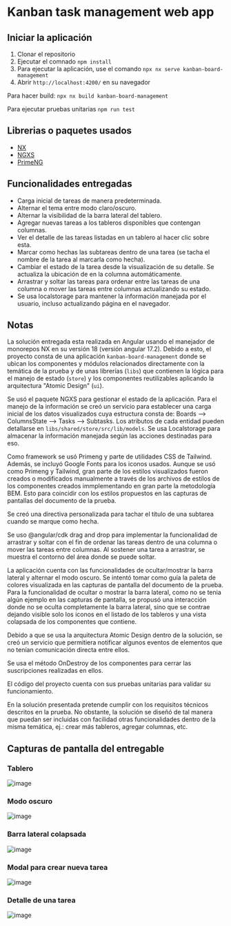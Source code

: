 # Kanban task management web app

## Iniciar la aplicación

1. Clonar el repositorio
2. Ejecutar el comnado `npm install`
2. Para ejecutar la aplicación, use el comando `npx nx serve kanban-board-management`
3. Abrir `http://localhost:4200/` en su navegador

Para hacer build: `npx nx build kanban-board-management`

Para ejecutar pruebas unitarias `npm run test`

## Librerias o paquetes usados
- [NX](https://nx.dev/)
- [NGXS](https://www.ngxs.io/)
- [PrimeNG](https://primeng.org/)

## Funcionalidades entregadas
- Carga inicial de tareas de manera predeterminada.
- Alternar el tema entre modo claro/oscuro.
- Alternar la visibilidad de la barra lateral del tablero.
- Agregar nuevas tareas a los tableros disponibles que contengan columnas.
- Ver el detalle de las tareas listadas en un tablero al hacer clic sobre esta.
- Marcar como hechas las subtareas dentro de una tarea (se tacha el nombre de la tarea al marcarla como hecha).
- Cambiar el estado de la tarea desde la visualización de su detalle. Se actualiza la ubicación de en la columna automáticamente.
- Arrastrar y soltar las tareas para ordenar entre las tareas de una columna o mover las tareas entre columnas actualizando su estado.
- Se usa localstorage para mantener la información manejada por el usuario, incluso actualizando página en el navegador.
 
## Notas

La solución entregada esta realizada en Angular usando el manejador de monorepos NX en su versión 18 (versión angular 17.2).
Debido a esto, el proyecto consta de una aplicación `kanban-board-management` donde se ubican los componentes y módulos relacionados directamente con la temática de la prueba y de unas librerías (`libs`) que contienen la lógica para el manejo de estado (`store`) y los componentes reutilizables aplicando la arquitectura "Atomic Design" (`ui`). 

Se usó el paquete NGXS para gestionar el estado de la aplicación. Para el manejo de la información se creó un servicio para establecer una carga inicial de los datos visualizados cuya estructura consta de: Boards --> ColumnsState --> Tasks --> Subtasks. Los atributos de cada entidad pueden detallarse en `libs/shared/store/src/lib/models`. Se usa Localstorage para almacenar la información manejada según las acciones destinadas para eso.

Como framework se usó Primeng y parte de utilidades CSS de Tailwind. Además, se incluyó Google Fonts para los iconos usados. Aunque se usó como Primeng y Tailwind, gran parte de los estilos visualizados fueron creados o modificados manualmente a través de los archivos de estilos de los componentes creados immplementando en gran parte la metodología BEM. Esto para coincidir con los estilos propuestos en las capturas de pantallas del documento de la prueba.

Se creó una directiva personalizada para tachar el título de una subtarea cuando se marque como hecha.

Se uso @angular/cdk drag and drop para implementar la funcionalidad de arrastrar y soltar con el fin de ordenar las tareas dentro de una columna o mover las tareas entre columnas. Al sostener una tarea a arrastrar, se muestra el contorno del área donde se puede soltar.

La aplicación cuenta con las funcionalidades de ocultar/mostrar la barra lateral y alternar el modo oscuro. Se intentó tomar como guía la paleta de colores visualizada en las capturas de pantalla del documento de la prueba. Para la funcionalidad de ocultar o mostrar la barra lateral, como no se tenia algún ejemplo en las capturas de pantalla, se propusó una interacción donde no se oculta completamente la barra lateral, sino que se contrae dejando visible solo los iconos en el listado de los tableros y una vista colapsada de los componentes que contiene.

Debido a que se usa la arquitectura Atomic Design dentro de la solución, se creó un servicio que permitiera notificar algunos eventos de elementos que no tenían comunicación directa entre ellos.

Se usa el método OnDestroy de los componentes para cerrar las suscripciones realizadas en ellos.

El código del proyecto cuenta con sus pruebas unitarias para validar su funcionamiento. 

En la solución presentada pretende cumplir con los requisitos técnicos descritos en la prueba. No obstante, la solución se diseñó de tal manera que puedan ser incluidas con facilidad otras funcionalidades dentro de la misma temática, ej.: crear más tableros, agregar columnas, etc.

## Capturas de pantalla del entregable

### Tablero

![image](https://github.com/jorgepinedalm/kanbanTaskManagement/assets/19978011/b3fab38c-c992-44db-affa-cb749c024c46)

### Modo oscuro

![image](https://github.com/jorgepinedalm/kanbanTaskManagement/assets/19978011/c1cd3c34-4409-4284-ab2e-5ab361fc2c47)

### Barra lateral colapsada

![image](https://github.com/jorgepinedalm/kanbanTaskManagement/assets/19978011/a7544f2e-cd38-45ca-8579-cb244e20a47d)

### Modal para crear nueva tarea

![image](https://github.com/jorgepinedalm/kanbanTaskManagement/assets/19978011/f8540f40-f621-4392-bc67-9f2f38529042)

### Detalle de una tarea

![image](https://github.com/jorgepinedalm/kanbanTaskManagement/assets/19978011/a85a7baa-f0d6-4733-ba1d-4193793500da)

